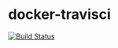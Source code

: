 # docker-travisci
 [![Build Status](https://travis-ci.com/githubfoam/docker-travisci.svg?branch=master)](https://travis-ci.com/githubfoam/docker-travisci)  

 

~~~  
~~~  
